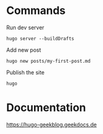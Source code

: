 # Commands

Run dev server
```
hugo server --buildDrafts
```

Add new post
```
hugo new posts/my-first-post.md
```

Publish the site
```
hugo
```

# Documentation
https://hugo-geekblog.geekdocs.de
